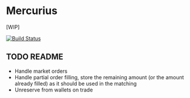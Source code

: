 # Mercurius

[WIP]

[![Build Status](https://travis-ci.org/eeng/mercurius.svg?branch=master)](https://travis-ci.org/eeng/mercurius)

## TODO README

- Handle market orders
- Handle partial order filling, store the remaining amount (or the amount already filled) as it should be used in the matching
- Unreserve from wallets on trade
